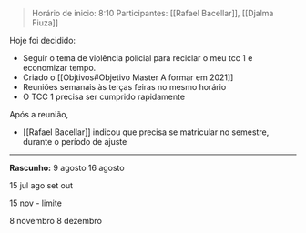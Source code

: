 > Horário de inicio: 8:10
> Participantes: [[Rafael Bacellar]], [[Djalma Fiuza]]

Hoje foi decidido:
* Seguir o tema de violência policial para reciclar o meu tcc 1 e economizar tempo.
* Criado o [[Objtivos#Objetivo Master A formar em 2021]]
* Reuniões semanais às terças feiras no mesmo horário
* O TCC 1 precisa ser cumprido rapidamente

Após a reunião, 
* [[Rafael Bacellar]] indicou que precisa se matricular no semestre, durante o período de ajuste


---
**Rascunho:**
9 agosto
16 agosto

15 jul
ago
set 
out

15 nov - limite

8 novembro
8 dezembro